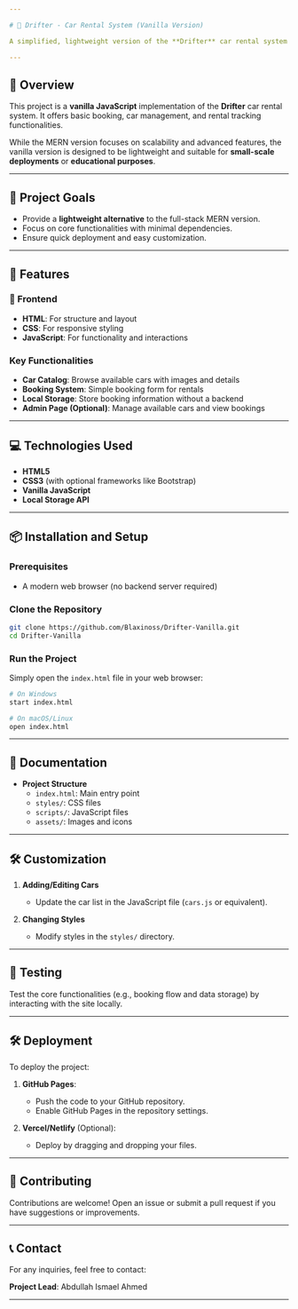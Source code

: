 ```yaml
---

# 🚗 Drifter - Car Rental System (Vanilla Version)  

A simplified, lightweight version of the **Drifter** car rental system built using vanilla technologies. This version demonstrates core functionalities without relying on frameworks or libraries, making it easy to understand, deploy, and customize for small projects.  

---
```


## 📖 Overview  

This project is a **vanilla JavaScript** implementation of the **Drifter** car rental system. It offers basic booking, car management, and rental tracking functionalities.  

While the MERN version focuses on scalability and advanced features, the vanilla version is designed to be lightweight and suitable for **small-scale deployments** or **educational purposes**.  

---

## 🎯 Project Goals  

- Provide a **lightweight alternative** to the full-stack MERN version.  
- Focus on core functionalities with minimal dependencies.  
- Ensure quick deployment and easy customization.  

---

## 🚀 Features  

### 🎨 Frontend  

- **HTML**: For structure and layout  
- **CSS**: For responsive styling  
- **JavaScript**: For functionality and interactions  

### Key Functionalities  

- **Car Catalog**: Browse available cars with images and details  
- **Booking System**: Simple booking form for rentals  
- **Local Storage**: Store booking information without a backend  
- **Admin Page (Optional)**: Manage available cars and view bookings  

---

## 💻 Technologies Used  

- **HTML5**  
- **CSS3** (with optional frameworks like Bootstrap)  
- **Vanilla JavaScript**  
- **Local Storage API**  

---

## 📦 Installation and Setup  

### Prerequisites  

- A modern web browser (no backend server required)  

### Clone the Repository  

```bash
git clone https://github.com/Blaxinoss/Drifter-Vanilla.git  
cd Drifter-Vanilla  
```

### Run the Project  

Simply open the `index.html` file in your web browser:  

```bash
# On Windows
start index.html

# On macOS/Linux
open index.html
```  

---

## 📑 Documentation  

- **Project Structure**  
  - `index.html`: Main entry point  
  - `styles/`: CSS files  
  - `scripts/`: JavaScript files  
  - `assets/`: Images and icons  

---

## 🛠️ Customization  

1. **Adding/Editing Cars**  
   - Update the car list in the JavaScript file (`cars.js` or equivalent).  

2. **Changing Styles**  
   - Modify styles in the `styles/` directory.  

---

## 🧪 Testing  

Test the core functionalities (e.g., booking flow and data storage) by interacting with the site locally.  

---

## 🛠️ Deployment  

To deploy the project:  

1. **GitHub Pages**:  
   - Push the code to your GitHub repository.  
   - Enable GitHub Pages in the repository settings.  

2. **Vercel/Netlify** (Optional):  
   - Deploy by dragging and dropping your files.  

---

## 🤝 Contributing  

Contributions are welcome! Open an issue or submit a pull request if you have suggestions or improvements.  

---

## 📞 Contact  

For any inquiries, feel free to contact:  

**Project Lead**: Abdullah Ismael Ahmed  

---
